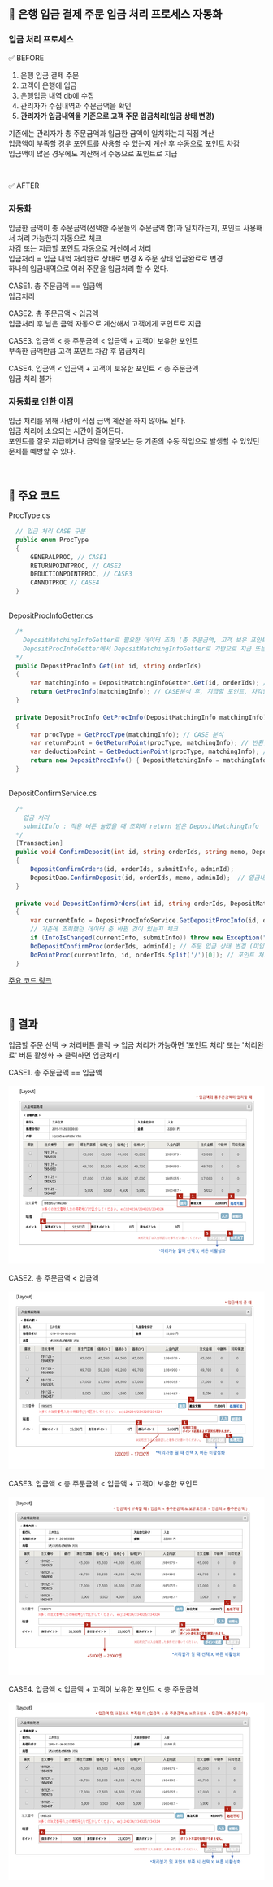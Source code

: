 <br>

## 📌 은행 입금 결제 주문 입금 처리 프로세스 자동화

### 입금 처리 프로세스

✅ BEFORE

1. 은행 입금 결제 주문   
2. 고객이 은행에 입금    
3. 은행입금 내역 db에 수집     
4. 관리자가 수집내역과 주문금액을 확인   
5. **관리자가 입금내역을 기준으로 고객 주문 입금처리(입금 상태 변경)**

기존에는 관리자가 총 주문금액과 입금한 금액이 일치하는지 직접 계산    
입금액이 부족할 경우 포인트를 사용할 수 있는지 계산 후 수동으로 포인트 차감    
입금액이 많은 경우에도 계산해서 수동으로 포인트로 지급    

<br>

✅ AFTER

### 자동화 

입금한 금액이 총 주문금액(선택한 주문들의 주문금액 합)과 일치하는지, 포인트 사용해서 처리 가능한지 자동으로 체크   
차감 또는 지급할 포인트 자동으로 계산해서 처리    
입금처리 = 입금 내역 처리완료 상태로 변경 & 주문 상태 입금완료로 변경   
하나의 입금내역으로 여러 주문을 입금처리 할 수 있다. 

CASE1. 총 주문금액 == 입금액      
입금처리    

CASE2. 총 주문금액 < 입금액   
입금처리 후 남은 금액 자동으로 계산해서 고객에게 포인트로 지급   

CASE3. 입금액 < 총 주문금액 < 입금액 + 고객이 보유한 포인트   
부족한 금액만큼 고객 포인트 차감 후 입금처리

CASE4. 입금액 < 입금액 + 고객이 보유한 포인트 < 총 주문금액     
입금 처리 불가

### 자동화로 인한 이점

입금 처리를 위해 사람이 직접 금액 계산을 하지 않아도 된다.    
입금 처리에 소요되는 시간이 줄어든다.   
포인트를 잘못 지급하거나 금액을 잘못보는 등 기존의 수동 작업으로 발생할 수 있었던 문제를 예방할 수 있다.

<br>

## 📌 주요 코드 

ProcType.cs   

```C#
  // 입금 처리 CASE 구분
  public enum ProcType
  {
      GENERALPROC, // CASE1
      RETURNPOINTPROC, // CASE2
      DEDUCTIONPOINTPROC, // CASE3
      CANNOTPROC // CASE4
  }
```

<br>
DepositProcInfoGetter.cs   

``` C#
  /* 
    DepositMatchingInfoGetter로 필요한 데이터 조회 (총 주문금액, 고객 보유 포인트, 입금액)
    DepositProcInfoGetter에서 DepositMatchingInfoGetter로 기반으로 지급 또는 차감할 포인트 계산, 입금 처리 CASE 구분(어떤 procType인지)
  */
  public DepositProcInfo Get(int id, string orderIds)
  {
      var matchingInfo = DepositMatchingInfoGetter.Get(id, orderIds); // 총 주문금액, 고객이 보유한 포인트, 입금액 가져오기
      return GetProcInfo(matchingInfo); // CASE분석 후, 지급할 포인트, 차감할 포인트 계산
  }

  private DepositProcInfo GetProcInfo(DepositMatchingInfo matchingInfo)
  {
      var procType = GetProcType(matchingInfo); // CASE 분석
      var returnPoint = GetReturnPoint(procType, matchingInfo); // 반환할 포인트
      var deductionPoint = GetDeductionPoint(procType, matchingInfo); // 차감할 포인트
      return new DepositProcInfo() { DepositMatchingInfo = matchingInfo , ProcType = procType, ReturnPoint = returnPoint, DeductionPoint = deductionPoint};
  }
```

<br>
DepositConfirmService.cs    

``` C#
  /*
    입금 처리 
    submitInfo : 적용 버튼 눌렀을 때 조회해 return 받은 DepositMatchingInfo
  */
  [Transaction]
  public void ConfirmDeposit(int id, string orderIds, string memo, DepositMatchingInfo submitInfo, string adminId)
  {
      DepositConfirmOrders(id, orderIds, submitInfo, adminId);
      DepositDao.ConfirmDeposit(id, orderIds, memo, adminId);  // 입금내역 상태 변경
  }

  private void DepositConfirmOrders(int id, string orderIds, DepositMatchingInfo submitInfo, string adminId)
  {
      var currentInfo = DepositProcInfoService.GetDepositProcInfo(id, orderNums);
      // 기존에 조회했던 데이터 중 바뀐 것이 있는지 체크
      if (InfoIsChanged(currentInfo, submitInfo)) throw new Exception("주문을 확인해주세요."); 
      DoDepositConfirmProc(orderIds, adminId); // 주문 입금 상태 변경 (미입금 → 입금완료)
      DoPointProc(currentInfo, id, orderIds.Split('/')[0]); // 포인트 처리 (지급 or 차감)
  }
```

[주요 코드 링크](./Code)

<br>

## 📌 결과

입금할 주문 선택 → 처리버튼 클릭 → 입금 처리가 가능하면 '포인트 처리' 또는 '처리완료' 버튼 활성화 → 클릭하면 입금처리  

CASE1. 총 주문금액 == 입금액       
<br>
<img src="./Image/GENERALPROC.png" width="600" height="350">

CASE2. 총 주문금액 < 입금액   
<br>
<img src="./Image/RETURNPOINTPROC.png" width="600" height="350">

CASE3. 입금액 < 총 주문금액 < 입금액 + 고객이 보유한 포인트   
<br>
<img src="./Image/DEDUCTIONPOINTPROC.png" width="600" height="350">

CASE4. 입금액 < 입금액 + 고객이 보유한 포인트 < 총 주문금액     
<br>
<img src="./Image/CANNOTPROC.png" width="600" height="350">
